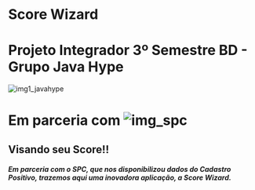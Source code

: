 # Score Wizard

<h1>Projeto Integrador 3º Semestre BD - Grupo Java Hype</h1>

![img1_javahype](/uploads/3af170f1cf52220384ad369aaf783563/img1_javahype.jpg)<h1> Em parceria com ![img_spc](/uploads/6857783e3815331197ff74e74a95a480/img_spc.png)</h1>


<h2>Visando seu Score!!</h2>

<h5>Em parceria com o SPC, que nos disponibilizou dados do Cadastro Positivo, trazemos aqui uma inovadora aplicação, a Score Wizard.</h5>
